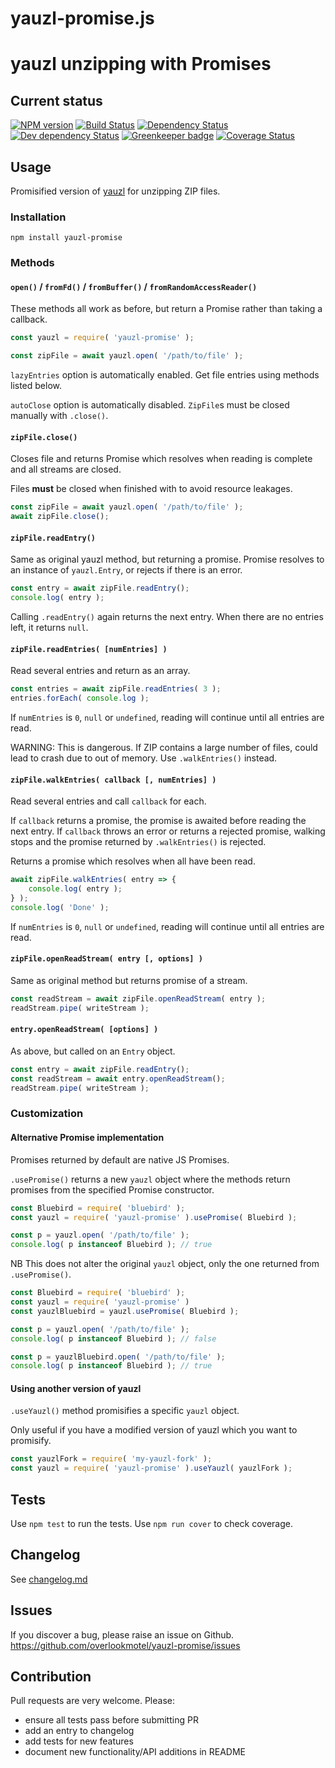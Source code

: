# yauzl-promise.js

# yauzl unzipping with Promises

## Current status

[![NPM version](https://img.shields.io/npm/v/yauzl-promise.svg)](https://www.npmjs.com/package/yauzl-promise)
[![Build Status](https://img.shields.io/travis/overlookmotel/yauzl-promise/master.svg)](http://travis-ci.org/overlookmotel/yauzl-promise)
[![Dependency Status](https://img.shields.io/david/overlookmotel/yauzl-promise.svg)](https://david-dm.org/overlookmotel/yauzl-promise)
[![Dev dependency Status](https://img.shields.io/david/dev/overlookmotel/yauzl-promise.svg)](https://david-dm.org/overlookmotel/yauzl-promise)
[![Greenkeeper badge](https://badges.greenkeeper.io/overlookmotel/yauzl-promise.svg)](https://greenkeeper.io/)
[![Coverage Status](https://img.shields.io/coveralls/overlookmotel/yauzl-promise/master.svg)](https://coveralls.io/r/overlookmotel/yauzl-promise)

## Usage

Promisified version of [yauzl](https://www.npmjs.com/package/yauzl) for unzipping ZIP files.

### Installation

```
npm install yauzl-promise
```

### Methods

#### `open()` / `fromFd()` / `fromBuffer()` / `fromRandomAccessReader()`

These methods all work as before, but return a Promise rather than taking a callback.

```js
const yauzl = require( 'yauzl-promise' );

const zipFile = await yauzl.open( '/path/to/file' );
```

`lazyEntries` option is automatically enabled. Get file entries using methods listed below.

`autoClose` option is automatically disabled. `ZipFile`s must be closed manually with `.close()`.

#### `zipFile.close()`

Closes file and returns Promise which resolves when reading is complete and all streams are closed.

Files **must** be closed when finished with to avoid resource leakages.

```js
const zipFile = await yauzl.open( '/path/to/file' );
await zipFile.close();
```

#### `zipFile.readEntry()`

Same as original yauzl method, but returning a promise. Promise resolves to an instance of `yauzl.Entry`, or rejects if there is an error.

```js
const entry = await zipFile.readEntry();
console.log( entry );
```

Calling `.readEntry()` again returns the next entry. When there are no entries left, it returns `null`.

#### `zipFile.readEntries( [numEntries] )`

Read several entries and return as an array.

```js
const entries = await zipFile.readEntries( 3 );
entries.forEach( console.log );
```

If `numEntries` is `0`, `null` or `undefined`, reading will continue until all entries are read.

WARNING: This is dangerous. If ZIP contains a large number of files, could lead to crash due to out of memory. Use `.walkEntries()` instead.

#### `zipFile.walkEntries( callback [, numEntries] )`

Read several entries and call `callback` for each.

If `callback` returns a promise, the promise is awaited before reading the next entry. If `callback` throws an error or returns a rejected promise, walking stops and the promise returned by `.walkEntries()` is rejected.

Returns a promise which resolves when all have been read.

```js
await zipFile.walkEntries( entry => {
	console.log( entry );
} );
console.log( 'Done' );
```

If `numEntries` is `0`, `null` or `undefined`, reading will continue until all entries are read.

#### `zipFile.openReadStream( entry [, options] )`

Same as original method but returns promise of a stream.

```js
const readStream = await zipFile.openReadStream( entry );
readStream.pipe( writeStream );
```

#### `entry.openReadStream( [options] )`

As above, but called on an `Entry` object.

```js
const entry = await zipFile.readEntry();
const readStream = await entry.openReadStream();
readStream.pipe( writeStream );
```

### Customization

#### Alternative Promise implementation

Promises returned by default are native JS Promises.

`.usePromise()` returns a new `yauzl` object where the methods return promises from the specified Promise constructor.

```js
const Bluebird = require( 'bluebird' );
const yauzl = require( 'yauzl-promise' ).usePromise( Bluebird );

const p = yauzl.open( '/path/to/file' );
console.log( p instanceof Bluebird ); // true
```

NB This does not alter the original `yauzl` object, only the one returned from `.usePromise()`.

```js
const Bluebird = require( 'bluebird' );
const yauzl = require( 'yauzl-promise' )
const yauzlBluebird = yauzl.usePromise( Bluebird );

const p = yauzl.open( '/path/to/file' );
console.log( p instanceof Bluebird ); // false

const p = yauzlBluebird.open( '/path/to/file' );
console.log( p instanceof Bluebird ); // true
```

#### Using another version of yauzl

`.useYauzl()` method promisifies a specific `yauzl` object.

Only useful if you have a modified version of yauzl which you want to promisify.

```js
const yauzlFork = require( 'my-yauzl-fork' );
const yauzl = require( 'yauzl-promise' ).useYauzl( yauzlFork );
```

## Tests

Use `npm test` to run the tests. Use `npm run cover` to check coverage.

## Changelog

See [changelog.md](https://github.com/overlookmotel/yauzl-promise/blob/master/changelog.md)

## Issues

If you discover a bug, please raise an issue on Github. https://github.com/overlookmotel/yauzl-promise/issues

## Contribution

Pull requests are very welcome. Please:

* ensure all tests pass before submitting PR
* add an entry to changelog
* add tests for new features
* document new functionality/API additions in README
